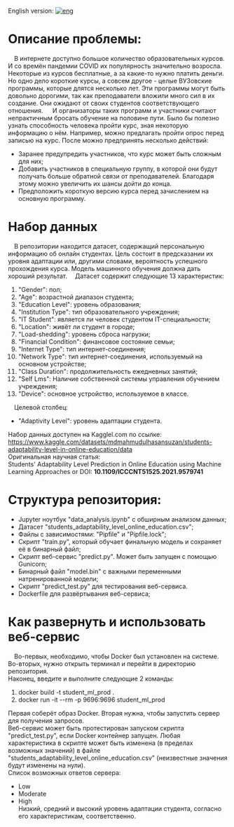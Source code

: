 English version:
[![eng](https://img.shields.io/badge/lang-eng-red.svg)](https://github.com/Skupydoom/Students_adaptability_ML/blob/main/README.md)
# Описание проблемы:
&emsp;В интернете доступно большое количество образовательных курсов. И со времён пандемии COVID их популярность значительно возросла. Некоторые из курсов бесплатные, а за какие-то нужно платить деньги. Но одно дело короткие курсы, а совсем другое - целые ВУЗовские программы, которые длятся несколько лет. Эти программы могут быть довольно дорогими, так как преподаватели вложили много сил в их создание. Они ожидают от своих студентов соответствующего отношения.
&emsp; И организаторы таких программ и участники считают непрактичным бросать обучение на половине пути. Было бы полезно узнать способность человека пройти курс, зная некоторую информацию о нём. Например, можно предлагать пройти опрос перед записью на курс. После можно предпринять несколько действий:  
- Заранее предупредить участников, что курс может быть сложным для них;
- Добавить участников в специальную группу, в которой они будут получать больше обратной связи от преподавателей. Благодаря этому можно увеличить их шансы дойти до конца.
- Предположить короткую версию курса перед зачислением на основную программу.  

# Набор данных
&emsp;В репозитории находится датасет, содержащий персональную информацию об онлайн студентах. Цель состоит в предсказании их уровня адаптации или, другими словами, вероятность успешного прохождения курса. Модель машинного обучения должна дать хороший результат.
&emsp;Датасет содержит следующие 13 характеристик:  
1) "Gender": пол;
2) "Age": возрастной диапазон студента;
3) "Education Level": уровень образования;
4) "Institution Type": тип образовательного учреждения;
5) "IT Student": является ли человек студентом IT-специальности;
6) "Location": живёт ли студент в городе;
7) "Load-shedding": уровень сброса нагрузки;
8) "Financial Condition": финансовое состояние семьи;
9) "Internet Type": тип интернет-соединения;
10) "Network Type": тип интернет-соединения, используемый на основном устройстве;
11) "Class Duration": продолжительность ежедневных занятий;
12) "Self Lms": Наличие собственной системы управления обучением учреждения;
13) "Device": основное устройство, используемое в классе.

&emsp;Целевой столбец:  
- "Adaptivity Level": уровень адаптации студента.  

Набор данных доступен на Kagglel.com по ссылке: https://www.kaggle.com/datasets/mdmahmudulhasansuzan/students-adaptability-level-in-online-education/data  
Оригинальная научная статья:  
Students' Adaptability Level Prediction in Online Education using Machine Learning Approaches or DOI: **10.1109/ICCCNT51525.2021.9579741**  

# Структура репозитория:
- Jupyter ноутбук "data_analysis.ipynb" с обширным анализом данных;
- Датасет "students_adaptability_level_online_education.csv";
- Файлы с зависимостями: "Pipfile" и "Pipfile.lock";
- Скрипт "train.py", который обучает финальную модель и сохраняет её в бинарный файл;
- Скрипт веб-сервис "predict.py". Может быть запущен с помощью Gunicorn;
- Бинарный файл "model.bin" с важными переменными натренированной модели;
- Скрипт "predict_test.py" для тестирования веб-сервиса.
- Dockerfile для развёртывания веб-сервиса;

# Как развернуть и использовать веб-сервис
&emsp;Во-первых, необходимо, чтобы Docker был установлен на системе.  
Во-вторых, нужно открыть терминал и перейти в директорию репозитория.  
Наконец, введите и выполните следующие 2 команды:  
1. docker build -t student_ml_prod .
2. docker run -it --rm -p 9696:9696 student_ml_prod

Первая соберёт образ Docker. Вторая нужна, чтобы запустить сервер для получения запросов.  
Веб-сервис может быть протестирован запуском скрипта "predict_test.py", если Docker контейнер запущен. Любая характеристика в скрипте может быть изменена (в пределах возможных значений) в файле "students_adaptability_level_online_education.csv" (неизвестные значения будут изменены на нули).  
Список возможных ответов сервера:  
- Low
- Moderate
- High  
Низкий, средний и высокий уровень адаптации студента, согласно его характеристикам, соответственно.
